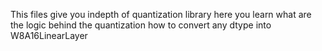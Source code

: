 This files give you indepth of quantization library here you learn what are the logic behind the quantization how to convert any dtype into W8A16LinearLayer